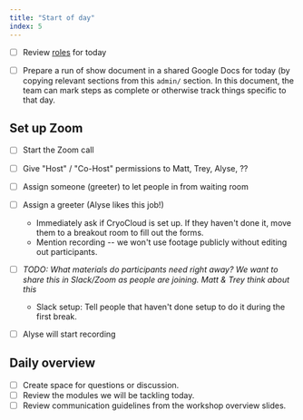 ```yaml
---
title: "Start of day"
index: 5
---
```


- [ ] Review [roles](roles.md) for today
- [ ] Prepare a run of show document in a shared Google Docs for today (by copying
      relevant sections from this `admin/` section. In this document, the team can mark
      steps as complete or otherwise track things specific to that day.


## Set up Zoom

- [ ] Start the Zoom call
- [ ] Give "Host" / "Co-Host" permissions to Matt, Trey, Alyse, ??
- [ ] Assign someone (greeter) to let people in from waiting room
- [ ] Assign a greeter (Alyse likes this job!)
    * Immediately ask if CryoCloud is set up. If they haven't done it, move them to a
      breakout room to fill out the forms.
    * Mention recording -- we won't use footage publicly without editing out
      participants.
- [ ] _TODO: What materials do participants need right away? We want to share this in
  Slack/Zoom as people are joining. Matt & Trey think about this_
    * Slack setup: Tell people that haven't done setup to do it during the first break.
- [ ] Alyse will start recording


## Daily overview

- [ ] Create space for questions or discussion.
- [ ] Review the modules we will be tackling today.
- [ ] Review communication guidelines from the workshop overview slides.
